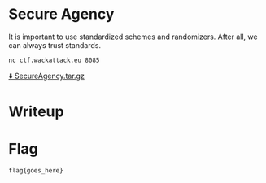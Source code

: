 # Secure Agency

It is important to use standardized schemes and randomizers. After all, we can always trust standards.

```
nc ctf.wackattack.eu 8085
```

[⬇️ SecureAgency.tar.gz](./SecureAgency.tar.gz)

# Writeup

<Enter writeup here>

# Flag

```
flag{goes_here}
```